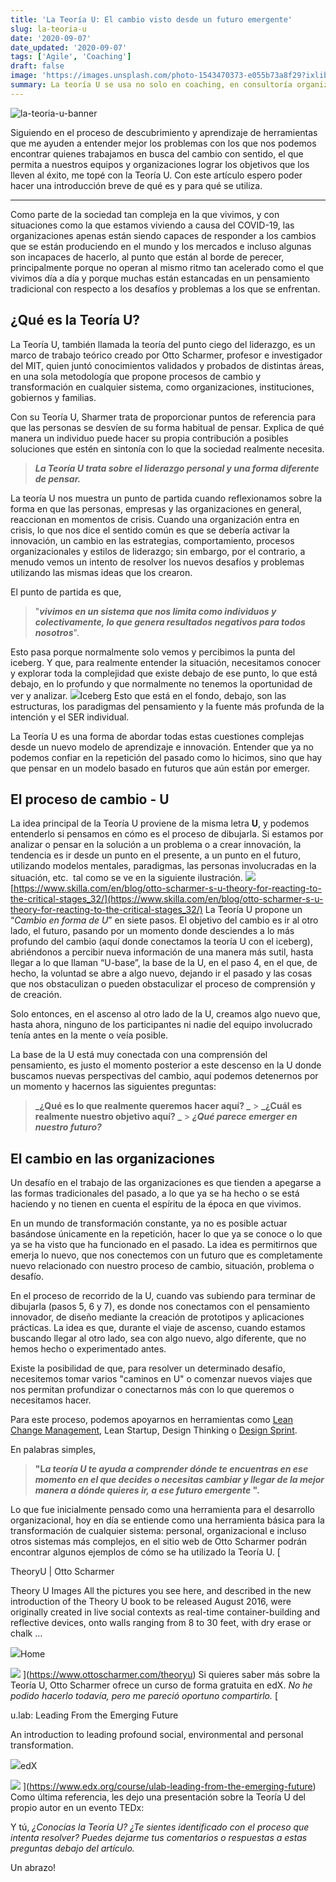 ```yaml
---
title: 'La Teoría U: El cambio visto desde un futuro emergente'
slug: la-teoria-u
date: '2020-09-07'
date_updated: '2020-09-07'
tags: ['Agile', 'Coaching']
draft: false
image: 'https://images.unsplash.com/photo-1543470373-e055b73a8f29?ixlib=rb-1.2.1&q=80&fm=jpg&crop=entropy&cs=tinysrgb&w=2000&fit=max&ixid=eyJhcHBfaWQiOjExNzczfQ'
summary: La teoría U se usa no solo en coaching, en consultoría organizacional y en team building, sino también a nivel individual.
---
```


![la-teoria-u-banner](https://images.unsplash.com/photo-1543470373-e055b73a8f29?ixlib=rb-1.2.1&q=80&fm=jpg&crop=entropy&cs=tinysrgb&w=2000&fit=max&ixid=eyJhcHBfaWQiOjExNzczfQ)

Siguiendo en el proceso de descubrimiento y aprendizaje de herramientas que me ayuden a entender mejor los problemas con los que nos podemos encontrar quienes trabajamos en busca del cambio con sentido, el que permita a nuestros equipos y organizaciones lograr los objetivos que los lleven al éxito, me topé con la Teoría U. Con este artículo espero poder hacer una introducción breve de qué es y para qué se utiliza.

---

Como parte de la sociedad tan compleja en la que vivimos, y con situaciones como la que estamos viviendo a causa del COVID-19, las organizaciones apenas están siendo capaces de responder a los cambios que se están produciendo en el mundo y los mercados e incluso algunas son incapaces de hacerlo, al punto que están al borde de perecer, principalmente porque no operan al mismo ritmo tan acelerado como el que vivimos día a día y porque muchas están estancadas en un pensamiento tradicional con respecto a los desafíos y problemas a los que se enfrentan.

## ¿Qué es la Teoría U?

La Teoría U, también llamada la teoría del punto ciego del liderazgo, es un marco de trabajo teórico creado por Otto Scharmer, profesor e investigador del MIT, quien juntó conocimientos validados y probados de distintas áreas, en una sola metodología que propone procesos de cambio y transformación en cualquier sistema, como organizaciones, instituciones, gobiernos y familias.

Con su Teoría U, Sharmer trata de proporcionar puntos de referencia para que las personas se desvíen de su forma habitual de pensar. Explica de qué manera un individuo puede hacer su propia contribución a posibles soluciones que estén en sintonía con lo que la sociedad realmente necesita.

> **_La Teoría U trata sobre el liderazgo personal y una forma diferente de pensar._**

La teoría U nos muestra un punto de partida cuando reflexionamos sobre la forma en que las personas, empresas y las organizaciones en general, reaccionan en momentos de crisis. Cuando una organización entra en crisis, lo que nos dice el sentido común es que se debería activar la innovación, un cambio en las estrategias, comportamiento, procesos organizacionales y estilos de liderazgo; sin embargo, por el contrario, a menudo vemos un intento de resolver los nuevos desafíos y problemas utilizando las mismas ideas que los crearon.

El punto de partida es que,

> "**_vivimos en un sistema que nos limita como individuos y colectivamente, lo que genera resultados negativos para todos nosotros_**".

Esto pasa porque normalmente solo vemos y percibimos la punta del iceberg. Y que, para realmente entender la situación, necesitamos conocer y explorar toda la complejidad que existe debajo de ese punto, lo que está debajo, en lo profundo y que normalmente no tenemos la oportunidad de ver y analizar.
![](https://digitalpress.fra1.cdn.digitaloceanspaces.com/cd0euxp/2020/09/image.png)Iceberg
Esto que está en el fondo, debajo, son las estructuras, los paradigmas del pensamiento y la fuente más profunda de la intención y el SER individual.

La Teoría U es una forma de abordar todas estas cuestiones complejas desde un nuevo modelo de aprendizaje e innovación. Entender que ya no podemos confiar en la repetición del pasado como lo hicimos, sino que hay que pensar en un modelo basado en futuros que aún están por emerger.

## El proceso de cambio - U

La idea principal de la Teoría U proviene de la misma letra **U**, y podemos entenderlo si pensamos en cómo es el proceso de dibujarla. Si estamos por analizar o pensar en la solución a un problema o a crear innovación, la tendencia es ir desde un punto en el presente, a un punto en el futuro, utilizando modelos mentales, paradigmas, las personas involucradas en la situación, etc.  tal como se ve en la siguiente ilustración.
![](https://digitalpress.fra1.cdn.digitaloceanspaces.com/cd0euxp/2020/09/image-1.png)[https://www.skilla.com/en/blog/otto-scharmer-s-u-theory-for-reacting-to-the-critical-stages_32/](https://www.skilla.com/en/blog/otto-scharmer-s-u-theory-for-reacting-to-the-critical-stages_32/)
La Teoría U propone un “_Cambio en forma de U_” en siete pasos. El objetivo del cambio es ir al otro lado, el futuro, pasando por un momento donde desciendes a lo más profundo del cambio (aquí donde conectamos la teoría U con el iceberg), abriéndonos a percibir nueva información de una manera más sutil, hasta llegar a lo que llaman “U-base”, la base de la U, en el paso 4, en el que, de hecho, la voluntad se abre a algo nuevo, dejando ir el pasado y las cosas que nos obstaculizan o pueden obstaculizar el proceso de comprensión y de creación.

Solo entonces, en el ascenso al otro lado de la U, creamos algo nuevo que, hasta ahora, ninguno de los participantes ni nadie del equipo involucrado tenía antes en la mente o veía posible.

La base de la U está muy conectada con una comprensión del pensamiento, es justo el momento posterior a este descenso en la U donde buscamos nuevas perspectivas del cambio, aquí podemos detenernos por un momento y hacernos las siguientes preguntas:

> **_¿Qué es lo que realmente queremos hacer aquí? _** > **_¿Cuál es realmente nuestro objetivo aquí? _** > **_¿Qué parece emerger en nuestro futuro?_**

## El cambio en las organizaciones

Un desafío en el trabajo de las organizaciones es que tienden a apegarse a las formas tradicionales del pasado, a lo que ya se ha hecho o se está haciendo y no tienen en cuenta el espíritu de la época en que vivimos.

En un mundo de transformación constante, ya no es posible actuar basándose únicamente en la repetición, hacer lo que ya se conoce o lo que ya se ha visto que ha funcionado en el pasado. La idea es permitirnos que emerja lo nuevo, que nos conectemos con un futuro que es completamente nuevo relacionado con nuestro proceso de cambio, situación, problema o desafío.

En el proceso de recorrido de la U, cuando vas subiendo para terminar de dibujarla (pasos 5, 6 y 7), es donde nos conectamos con el pensamiento innovador, de diseño mediante la creación de prototipos y aplicaciones prácticas. La idea es que, durante el viaje de ascenso, cuando estamos buscando llegar al otro lado, sea con algo nuevo, algo diferente, que no hemos hecho o experimentado antes.

Existe la posibilidad de que, para resolver un determinado desafío, necesitemos tomar varios "caminos en U" o comenzar nuevos viajes que nos permitan profundizar o conectarnos más con lo que queremos o necesitamos hacer.

Para este proceso, podemos apoyarnos en herramientas como [Lean Change Management](/gestion-del-cambio/), Lean Startup, Design Thinking o [Design Sprint](/design-sprint/).

En palabras simples,

> **"L*a teoría U te ayuda a comprender dónde te encuentras en ese momento en el que decides o necesitas cambiar y llegar de la mejor manera a dónde quieres ir, a ese futuro emergente* ".**

Lo que fue inicialmente pensado como una herramienta para el desarrollo organizacional, hoy en día se entiende como una herramienta básica para la transformación de cualquier sistema: personal, organizacional e incluso otros sistemas más complejos, en el sitio web de Otto Scharmer podrán encontrar algunos ejemplos de cómo se ha utilizado la Teoría U.
[

TheoryU | Otto Scharmer

Theory U Images All the pictures you see here, and described in the new introduction of the Theory U book to be released August 2016, were originally created in live social contexts as real-time container-building and reflective devices, onto walls ranging from 8 to 30 feet, with dry erase or chalk …

![](https://www.ottoscharmer.com/sites/default/files/favicon.ico)Home

![](https://www.ottoscharmer.com/sites/default/files/TU_1_Threshold_850h.png)
](https://www.ottoscharmer.com/theoryu)
Si quieres saber más sobre la Teoría U, Otto Scharmer ofrece un curso de forma gratuita en edX. _No he podido hacerlo todavía, pero me pareció oportuno compartirlo._
[

u.lab: Leading From the Emerging Future

<p>An introduction to leading profound social, environmental and personal transformation.</p>

![](https://www.edx.org/favicon.ico)edX

![](https://prod-discovery.edx-cdn.org/media/course/image/9f0c024a-13b5-4ccc-9de6-2558e0db592f-999d77de51d8.small.jpeg)
](https://www.edx.org/course/ulab-leading-from-the-emerging-future)
Como última referencia, les dejo una presentación sobre la Teoría U del propio autor en un evento TEDx:

Y tú, _¿Conocías la Teoría U? ¿Te sientes identificado con el proceso que intenta resolver? Puedes dejarme tus comentarios o respuestas a estas preguntas debajo del artículo._

Un abrazo!

